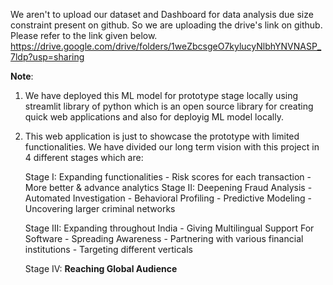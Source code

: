 We aren't to upload our dataset and Dashboard for data analysis due size constraint present on github. So we are uploading the drive's link on github. Please refer to the link given below.
https://drive.google.com/drive/folders/1weZbcsgeO7kylucyNlbhYNVNASP_7ldp?usp=sharing

**Note**: 
1. We have deployed this ML model for prototype stage locally using streamlit library of python which is an open source library for creating quick web applications and also for deployig ML model locally.
2. This web application is just to showcase the prototype with limited functionalities. We have divided our long term vision with this project in 4 different stages which are:

   Stage I:
    Expanding functionalities
         - Risk scores for each transaction 
         - More better & advance analytics
   Stage II:
    Deepening Fraud Analysis
         - Automated Investigation
         - Behavioral Profiling
         - Predictive Modeling
         - Uncovering larger criminal networks

   Stage III:
     Expanding throughout India
         - Giving Multilingual Support For Software 
         - Spreading Awareness
         - Partnering with various financial institutions
         - Targeting different verticals 
   
   Stage IV:
     **Reaching Global Audience**


